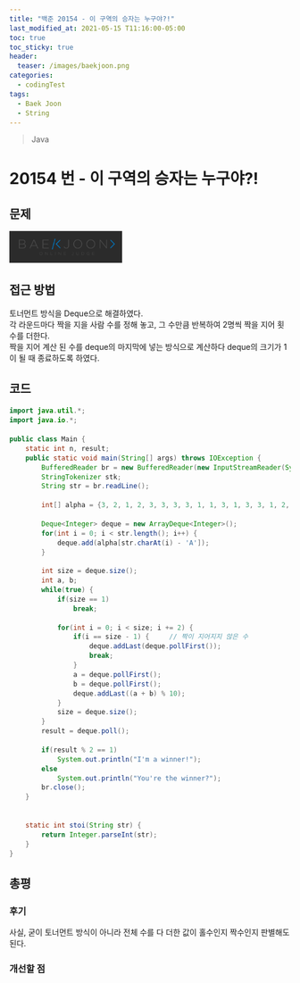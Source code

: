 ```yaml
---
title: "백준 20154 - 이 구역의 승자는 누구야?!"
last_modified_at: 2021-05-15 T11:16:00-05:00
toc: true
toc_sticky: true
header:
  teaser: /images/baekjoon.png
categories:
  - codingTest
tags:
  - Baek Joon
  - String
---
```


> Java

# 20154 번 - 이 구역의 승자는 누구야?!

## 문제

[<img src="/images/baekjoon.png" width="40%" height="40%">](https://www.acmicpc.net/problem/20154)

## 접근 방법

토너먼트 방식을 Deque으로 해결하였다.  
각 라운드마다 짝을 지을 사람 수를 정해 놓고, 그 수만큼 반복하여 2명씩 짝을 지어 횟수를 더한다.  
짝을 지어 계산 된 수를 deque의 마지막에 넣는 방식으로 계산하다 deque의 크기가 1이 될 때 종료하도록 하였다.

## 코드

```java
import java.util.*;
import java.io.*;

public class Main {
	static int n, result;
	public static void main(String[] args) throws IOException {
		BufferedReader br = new BufferedReader(new InputStreamReader(System.in));
    	StringTokenizer stk;
    	String str = br.readLine();

    	int[] alpha = {3, 2, 1,	2, 3, 3, 3, 3, 1, 1, 3, 1, 3, 3, 1, 2, 2, 2, 1, 2, 1, 1, 2, 2, 2, 1};

    	Deque<Integer> deque = new ArrayDeque<Integer>();
    	for(int i = 0; i < str.length(); i++) {
    		deque.add(alpha[str.charAt(i) - 'A']);
    	}

    	int size = deque.size();
    	int a, b;
    	while(true) {
    		if(size == 1)
    			break;

    		for(int i = 0; i < size; i += 2) {
    			if(i == size - 1) {		// 짝이 지어지지 않은 수
    				deque.addLast(deque.pollFirst());
    				break;
    			}
    			a = deque.pollFirst();
    			b = deque.pollFirst();
    			deque.addLast((a + b) % 10);
    		}
    		size = deque.size();
    	}
    	result = deque.poll();

    	if(result % 2 == 1)
    		System.out.println("I'm a winner!");
    	else
    		System.out.println("You're the winner?");
    	br.close();
	}


	static int stoi(String str) {
    	return Integer.parseInt(str);
    }
}
```

## 총평

### 후기

사실, 굳이 토너먼트 방식이 아니라 전체 수를 다 더한 값이 홀수인지 짝수인지 판별해도 된다.

### 개선할 점

<!-- ★
<img src="/images/codingTest/bj/문제번호.PNG" width="40%" height="40%">

-->
